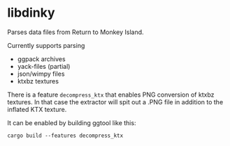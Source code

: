 # libdinky
Parses data files from Return to Monkey Island.

Currently supports parsing
* ggpack archives
* yack-files (partial)
* json/wimpy files
* ktxbz textures

There is a feature `decompress_ktx` that enables PNG conversion of ktxbz textures.
In that case the extractor will spit out a .PNG file in addition to the inflated KTX texture.

It can be enabled by building ggtool like this:

`cargo build --features decompress_ktx`
